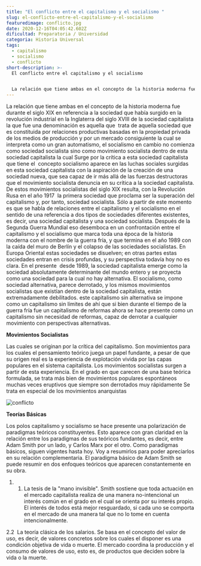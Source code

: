 ```yaml
---
title: "El conflicto entre el capitalismo y el socialismo "
slug: el-conflicto-entre-el-capitalismo-y-el-socialismo
featuredimage: conflicto.jpg
date: 2020-12-16T04:05:42.602Z
dificultad: Preparatoria / Universidad
categoria: Historia Universal
tags:
  - capitalismo
  - socialismo
  - conflicto
short-description: >-
  El conflicto entre el capitalismo y el socialismo 


  La relación que tiene ambas en el concepto de la historia moderna fue durante el siglo XIX en referencia a la sociedad
---
```

La relación que tiene ambas en el concepto de la historia moderna fue durante el siglo XIX en referencia a la sociedad que había surgido en la revolución industrial en la Inglaterra del siglo XVIII de la sociedad capitalista la que fue una denominación es aquella que  trata de aquella sociedad que es constituida por relaciones productivas basadas en la propiedad privada de los medios de producción y por un mercado consiguiente la cual se interpreta como un gran automatismo, el socialismo en cambio no comienza como sociedad socialista sino como movimiento socialista dentro de esta sociedad capitalista la cual Surge por la crítica a esta sociedad capitalista que tiene el  concepto socialismo aparece en las luchas sociales surgidas en esta sociedad capitalista con la aspiración de la creación de una sociedad nueva, que sea capaz de ir más allá de las fuerzas destructoras que el movimiento socialista denuncia en su crítica a la sociedad capitalista. De estos movimientos socialistas del siglo XIX resulta, con la Revolución Rusa en el año 1917  la primera sociedad que proclama ser la superación del capitalismo y, por tanto, sociedad socialista. Sólo a partir de este momento es que se habla de relaciones entre el capitalismo y el socialismo en el sentido de una referencia a dos tipos de sociedades diferentes existentes, es decir, una sociedad capitalista y una sociedad socialista. Después de la Segunda Guerra Mundial eso desemboca en un confrontación entre el capitalismo y el socialismo que marca toda una época de la historia moderna con el nombre de la guerra fría, y que termina en el año 1989 con la caída del muro de Berlín y el colapso de las sociedades socialistas. En Europa Oriental estas sociedades se disuelven; en otras partes estas sociedades entran en crisis profundas, y su perspectiva todavía hoy no es clara. En el presente  desde 1989, la sociedad capitalista emerge como la sociedad absolutamente determinante del mundo entero y se proyecta como una sociedad para la cual no hay alternativa. El socialismo, como sociedad alternativa, parece derrotado, y los mismos movimientos socialistas que existían dentro de la sociedad capitalista, están extremadamente debilitados. este capitalismo sin alternativa se impone como un capitalismo sin límites de ahí que si bien durante el tiempo de la guerra fría fue un capitalismo de reformas ahora se hace presente como un capitalismo sin necesidad de reformas, capaz de derrotar a cualquier movimiento con perspectivas alternativas.



**Movimientos Socialistas** 

Las cuales se originan por la crítica del capitalismo. Son movimientos para los cuales el pensamiento teórico juega un papel fundante, a pesar de que su origen real es la experiencia de explotación vivida por las capas populares en el sistema capitalista. Los movimientos socialistas surgen a partir de esta experiencia. En el grado en que carecen de una base teórica formulada, se trata más bien de movimientos populares espontáneos muchas veces eruptivos que siempre son derrotados muy rápidamente Se trata en especial de los movimientos anarquistas

![conflicto](/assets/conflicto.jpg "conflicto")



**Teorías Básicas** 

Los polos capitalismo y socialismo se hace presente una polarización de paradigmas teóricos constituyentes. Esto aparece con gran claridad en la relación entre los paradigmas de sus teóricos fundantes, es decir, entre Adam Smith por un lado, y Carlos Marx por el otro. Como paradigmas básicos, siguen vigentes hasta hoy. Voy a resumirlos para poder apreciarlos en su relación complementaria. El paradigma básico de Adam Smith se puede resumir en dos enfoques teóricos que aparecen constantemente en su obra.

1. 1. La tesis de la "mano invisible". Smith sostiene que toda actuación en el mercado capitalista realiza de una manera no-intencional un interés común en el grado en el cual se orienta por su interés propio. El interés de todos está mejor resguardado, si cada uno se comporta en el mercado de una manera tal que no lo tome en cuenta intencionalmente.

2.2  La teoría clásica de los salarios. Se basa en el concepto del valor de uso, es decir, de valores concretos sobre los cuales el disponer es una condición objetiva de vida o muerte. El mercado coordina la producción y el consumo de valores de uso, esto es, de productos que deciden sobre la vida o la muerte.